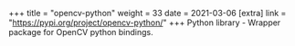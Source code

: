 +++
title = "opencv-python"
weight = 33
date = 2021-03-06
[extra]
link = "https://pypi.org/project/opencv-python/"
+++
Python library - Wrapper package for OpenCV python bindings.

